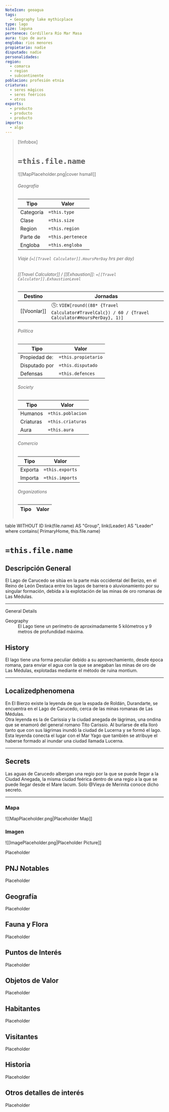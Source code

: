 ```yaml
---
NoteIcon: geoagua
tags:
  - Geography lake mythicplace
type: lago
size: laguna
pertenece: Cordillera Río Mar Masa 
aura: tipo de aura
engloba: rios menores
propietario: nadie
disputado: nadie
personalidades: 
region:
  - comarca 
  - region
  - subcontinente
poblacion: profesión etnia
criaturas:
  - seres mágicos
  - seres feéricos
  - otros
exports:
  - producto
  - producto
  - producto
imports:
  - algo
---
```


> [!infobox]
> # `=this.file.name`
> ![[MapPlaceholder.png|cover hsmall]]
> ###### Geografía
> Tipo |  Valor |
> ---|---|
> Categoría | `=this.type` |
> Clase | `=this.size` |
> Region | `=this.region` |
> Parte de | `=this.pertenece` |
> Engloba | `=this.engloba`|
> ###### Viaje (`=[[Travel Calculator]].HoursPerDay` hrs per day)
> ###### [[Travel Calculator]]  / [[Exhaustion]]:  `=[[Travel Calculator]].ExhaustionLevel`
> Destino |  Jornadas  |
> ---|---|
> [[Voonlar]] | 🕓: `VIEW[round((88* {Travel Calculator#TravelCalc}) / 60 / {Travel Calculator#HoursPerDay}, 1)]`      |
> ###### Politica
> Tipo |  Valor |
> ---|---|
> Propiedad de: | `=this.propietario` |
> Disputado por | `=this.disputado` |
> Defensas | `=this.defences` |
> ###### Society
> Tipo |  Valor |
> ---|---|
> Humanos | `=this.poblacion` |
> Criaturas | `=this.criaturas` |
> Aura | `=this.aura`  |
> ###### Comercio
> Tipo |  Valor |
> ---|---|
> Exporta | `=this.exports` |
> Importa | `=this.imports` |
> ###### Organizations
> Tipo |  Valor |
> ---|---|
> ```dataview
table WITHOUT ID link(file.name) AS "Group", link(Leader) AS "Leader"
where contains( PrimaryHome, this.file.name)


# `=this.file.name`
## Descripción General
 <section class="wa-section main-content"><p>El Lago de Carucedo se sitúa en la parte más occidental del Berizo, en el <span class="article-link article-explorer-link entity-link wa-link" data-article-privacy="public" data-article-id="983c8eac-8499-4733-9286-134d8464e491" data-template-type="organization" data-article="983c8eac-8499-4733-9286-134d8464e491">Reino de León</span> Destaca entre los lagos de barrera o aluvionamiento por su singular formación, debida a la explotación de las minas de oro romanas de Las Médulas.
</p><hr /><p></p></section>  <section data-section-id="sidebarcontent" class="wa-section public"><dl><dt>General Details</dt><dd><div id="34f6d6503aede53853bd52dd2e60184f" class="visibility-toggler image-thumb-container user-css-image-thumbnail position-relative padding-10 "><img src="https://worldanvil.com/uploads/images/831448cb18e2f2c9ca20110729e6cefe.jpeg" alt title="Lago_de_Carucedo_.jpeg" /></div></dd></dl></section><section data-section-id="geography" class="wa-section public"><dl><dt>Geography</dt><dd>El Lago tiene un perímetro de aproximadamente 5 kilómetros y 9 metros de profundidad máxima.</dd></dl></section><section data-section-id="history" class="wa-section public"><h2>History</h2>
<p>El lago tiene una forma peculiar debido a su aprovechamiento, desde época romana, para enviar el agua con la que se anegaban las minas de oro de Las Médulas, explotadas mediante el método de ruina montium.</p><hr /></section><section data-section-id="localizedPhenomena" class="wa-section public"><h2>Localizedphenomena</h2>
<p>En El Bierzo existe la leyenda de que la espada de Roldán, Durandarte, se encuentra en el Lago de Carucedo, cerca de las minas romanas de Las Médulas.
<br />
Otra leyenda es la de <span class="article-link article-explorer-link entity-link wa-link" data-article-privacy="public" data-article-id="d6d63b68-f868-4c81-ad14-a5aeb258065d" data-template-type="myth" data-article="d6d63b68-f868-4c81-ad14-a5aeb258065d">Carissia y la ciudad anegada de lágrimas</span>, una ondina que se enamoró del general romano Tito Carissio. Al burlarse de ella lloró tanto que con sus lágrimas inundó la ciudad de Lucerna y se formó el lago.
<br />
Esta leyenda conecta el lugar con el <span class="article-link article-explorer-link entity-link wa-link" data-article-privacy="public" data-article-id="5b2591f0-9825-4c83-a6e9-b5b46d51af15" data-template-type="location" data-article="5b2591f0-9825-4c83-a6e9-b5b46d51af15">Mar Yago</span> que también se atribuye el haberse formado al inundar una ciudad llamada Lucerna.</p><hr /></section>  <section data-section-id="seeded" class="wa-section secret"><h2>Secrets</h2>
<p>Las aguas de Carucedo albergan una regio por la que se puede llegar a la Ciudad Anegada, la misma ciudad feérica dentro de una regio a la que se puede llegar desde el Mare Iacum. Solo @Vieya de Merinita conoce dicho secreto.</p><hr /></section>   

### Mapa
![[MapPlaceholder.png|Placeholder Map]]

### Imagen
![[ImagePlaceholder.png|Placeholder Picture]]

Placeholder

## PNJ Notables
Placeholder

## Geografía
Placeholder

## Fauna y Flora
Placeholder

## Puntos de Interés
Placeholder

## Objetos de Valor
Placeholder

## Habitantes
Placeholder

## Visitantes
Placeholder

## Historia
Placeholder

## Otros detalles de interés
Placeholder

